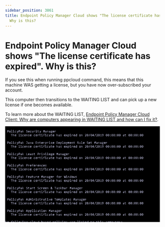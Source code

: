 ```yaml
---
sidebar_position: 3861
title: Endpoint Policy Manager Cloud shows "The license certificate has expired".
  Why is this?
---
```


# Endpoint Policy Manager Cloud shows "The license certificate has expired". Why is this?

If you see this when running ppcloud command, this means that this machine WAS getting a license, but you have now over-subscribed your account.

This computer then transitions to the WAITING LIST and can pick up a new license if one becomes available.

To learn more about the WAITING LIST, [Endpoint Policy Manager Cloud Client: Why are computers appearing in WAITING LIST and how can I fix it?](WaitingList).

![](../../../../../../static/images/PolicyPak/Content/Resources/Images/308_1_jhhj.png)